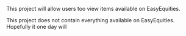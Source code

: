 This project will allow users too view items available on EasyEquities.

This project does not contain everything available on EasyEquities. Hopefully it one day will
